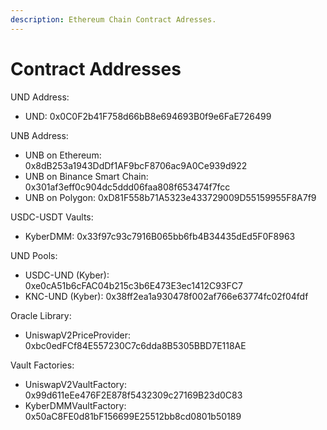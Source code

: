 ```yaml
---
description: Ethereum Chain Contract Adresses.
---
```


# Contract Addresses

UND Address:

* UND: 0x0C0F2b41F758d66bB8e694693B0f9e6FaE726499&#x20;

UNB Address:

* UNB on Ethereum: 0x8dB253a1943DdDf1AF9bcF8706ac9A0Ce939d922
* UNB on Binance Smart Chain: 0x301af3eff0c904dc5ddd06faa808f653474f7fcc
* UNB on Polygon: 0xD81F558b71A5323e433729009D55159955F8A7f9

USDC-USDT Vaults:

* KyberDMM: 0x33f97c93c7916B065bb6fb4B34435dEd5F0F8963

UND Pools:

* USDC-UND (Kyber): 0xe0cA51b6cFAC04b215c3b6E473E3ec1412C93FC7
* KNC-UND (Kyber): 0x38ff2ea1a930478f002af766e63774fc02f04fdf

Oracle Library:

* UniswapV2PriceProvider: 0xbc0edFCf84E557230C7c6dda8B5305BBD7E118AE

Vault Factories:

* UniswapV2VaultFactory: 0x99d611eEe476F2E878f5432309c27169B23d0C83
* KyberDMMVaultFactory: 0x50aC8FE0d81bF156699E25512bb8cd0801b50189
